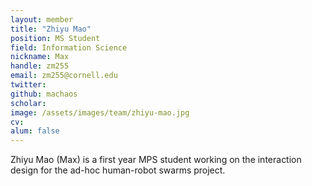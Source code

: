 ```yaml
---
layout: member
title: "Zhiyu Mao"
position: MS Student
field: Information Science
nickname: Max
handle: zm255
email: zm255@cornell.edu
twitter: 
github: machaos
scholar: 
image: /assets/images/team/zhiyu-mao.jpg
cv: 
alum: false
---
```

Zhiyu Mao (Max) is a first year MPS student working on the interaction design for the ad-hoc human-robot swarms project.

